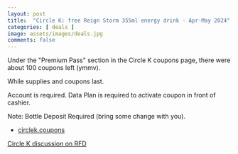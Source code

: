```yaml
---
layout: post
title:  "Circle K: free Reign Storm 355ml energy drink - Apr-May 2024"
categories: [ deals ]
image: assets/images/deals.jpg
comments: false
---
```


Under the "Premium Pass" section in the Circle K coupons page, there were about 100 coupons left (ymmv).  

While supplies and coupons last.

Account is required.  Data Plan is required to activate coupon in front of cashier.

Note: Bottle Deposit Required (bring some change with you).

- [circlek.coupons](https://circlek.coupons/)


[Circle K discussion on RFD](https://forums.redflagdeals.com/circle-k-free-reign-storm-355ml-energy-drink-any-flavour-digital-coupon-data-required-2689695/)